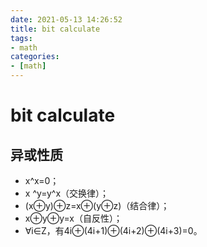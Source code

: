 ```yaml
---
date: 2021-05-13 14:26:52
title: bit calculate
tags:
- math
categories:
- [math]
---
```


# bit calculate

## 异或性质

- x^x=0；
- x ^y=y^x（交换律）；
- (x⊕y)⊕z=x⊕(y⊕z)（结合律）；
- x⊕y⊕y=x（自反性）；
- ∀i∈Z，有4i⊕(4i+1)⊕(4i+2)⊕(4i+3)=0。

